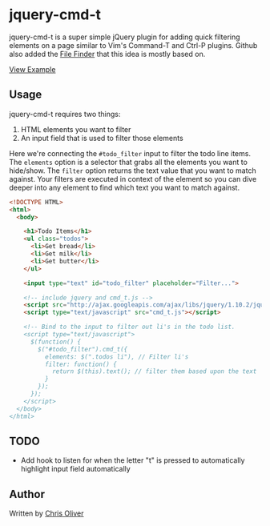 # jquery-cmd-t

jquery-cmd-t is a super simple jQuery plugin for adding quick filtering elements on a page similar to Vim's Command-T and Ctrl-P plugins. Github also added the [File Finder](https://github.com/blog/793-introducing-the-file-finder) that this idea is mostly based on.

[View Example](http://excid3.github.io/jquery-cmd-t/example.html)

## Usage

jquery-cmd-t requires two things:

1. HTML elements you want to filter
2. An input field that is used to filter those elements

Here we're connecting the `#todo_filter` input to filter the todo line items. The `elements` option is a selector that grabs all the elements you want to hide/show. The `filter` option returns the text value that you want to match against. Your filters are executed in context of the element so you can dive deeper into any element to find which text you want to match against.

```html
<!DOCTYPE HTML>
<html>
  <body>

    <h1>Todo Items</h1>
    <ul class="todos">
      <li>Get bread</li>
      <li>Get milk</li>
      <li>Get butter</li>
    </ul>

    <input type="text" id="todo_filter" placeholder="Filter...">

    <!-- include jquery and cmd_t.js -->
    <script src="http://ajax.googleapis.com/ajax/libs/jquery/1.10.2/jquery.min.js"></script>
    <script type="text/javascript" src="cmd_t.js"></script>

    <!-- Bind to the input to filter out li's in the todo list.
    <script type="text/javascript">
      $(function() {
        $("#todo_filter").cmd_t({
          elements: $(".todos li"), // Filter li's
          filter: function() {
            return $(this).text(); // filter them based upon the text
          }
        });
      });
    </script>
  </body>
</html>
```

## TODO
* Add hook to listen for when the letter "t" is pressed to automatically highlight input field automatically

## Author

Written by [Chris Oliver](excid3.com)

